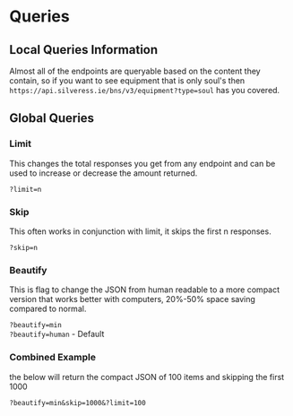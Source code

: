 # Queries

## Local Queries Information
Almost all of the endpoints are queryable based on the content they contain, so if you want to see equipment that is only soul's then `https://api.silveress.ie/bns/v3/equipment?type=soul` has you covered.

## Global Queries
### Limit
This changes the total responses you get from any endpoint and can be used to increase or decrease the amount returned.


`?limit=n`
### Skip
This often works in conjunction with limit, it skips the first n responses.


`?skip=n`
### Beautify
This is flag to change the JSON from human readable to a more compact version that works better with computers, 20%-50% space saving compared to normal.

`?beautify=min`  
`?beautify=human`  - Default

### Combined Example
the below will return the compact JSON of 100 items and skipping the first 1000


`?beautify=min&skip=1000&?limit=100`
